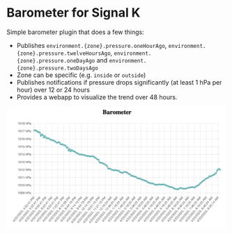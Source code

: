 # Barometer for Signal K
Simple barometer plugin that does a few things:

* Publishes `environment.{zone}.pressure.oneHourAgo`, `environment.{zone}.pressure.twelveHoursAgo`, `environment.{zone}.pressure.oneDayAgo` and `environment.{zone}.pressure.twoDaysAgo`
* Zone can be specific (e.g. `inside` or `outside`)
* Publishes notifications if pressure drops significantly (at least 1 hPa per hour) over 12 or 24 hours 
* Provides a webapp to visualize the trend over 48 hours.

![See screenshot](screenshot.png)
